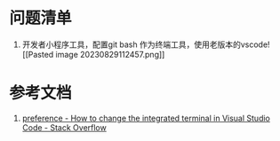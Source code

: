 # 问题清单
1. 开发者小程序工具，配置git bash 作为终端工具，使用老版本的vscode![[Pasted image 20230829112457.png]]
# 参考文档
1. [preference - How to change the integrated terminal in Visual Studio Code - Stack Overflow](https://stackoverflow.com/questions/40487445/how-to-change-the-integrated-terminal-in-visual-studio-code)